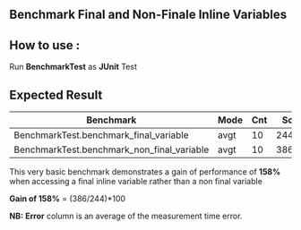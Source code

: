 ## Benchmark Final and Non-Finale Inline Variables

## How to use :

Run **BenchmarkTest** as **JUnit** Test

## Expected Result

|Benchmark                                   |Mode   |Cnt |Score   |Error  |Units
---------------------------------------------|------ |----|--------|-------|-----
|BenchmarkTest.benchmark_final_variable      |avgt   |10  |244,934    |27,719  |ms/op
|BenchmarkTest.benchmark_non_final_variable  |avgt   |10  |386,145    |35,478  |ms/op

This very basic benchmark demonstrates a gain of performance of **158%** when accessing a final inline variable rather than a non final variable 

**Gain of 158%** = (386/244)*100

**NB:** **Error** column is an average of the measurement time error. 
